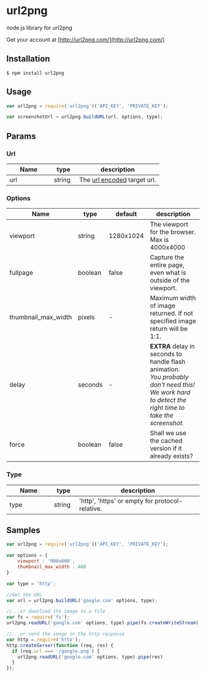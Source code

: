 url2png
=======

node.js library for url2png

Get your account at [http://url2png.com/](http://url2png.com/)

## Installation


```
$ npm install url2png
```


Usage
-----
```javascript
var url2png = require('url2png')('API_KEY', 'PRIVATE_KEY');

var screenshotUrl = url2png.buildURL(url, options, type);

```

## Params
### Url
<table>
  <thead>
    <tr>
      <th style="width: 100px;">Name</th>
      <th style="width: 50px;">type</th>
      <th>description</th>
    </tr>
  </thead>
  <tbody>
    <tr>
      <td>url</td>
      <td>string</td>
      <td>The <a href="https://www.google.com/search?q=urlencoded" target="_blank">url encoded</a> target url.</td>
    </tr>
  </tbody>
</table>

### Options
<table>
  <thead>
    <tr>
      <th style="width: 100px;">Name</th>
      <th style="width: 50px;">type</th>
      <th style="width: 50px;">default</th>
      <th>description</th>
    </tr>
  </thead>
  <tbody>
    <tr>
      <td>viewport</td>
      <td>string</td>
      <td>1280x1024</td>
      <td>The viewport for the browser. Max is 4000x4000</td>
    </tr>
    <tr>
      <td>fullpage</td>
      <td>boolean</td>
      <td>false</td>
      <td>Capture the entire page, even what is outside of the viewport.</td>
    </tr>
    <tr>
      <td>thumbnail_max_width</td>
      <td>pixels</td>
      <td>-</td>
      <td>Maximum width of image returned. If not specified image return will be 1:1.</td>
    </tr>
    <tr>
      <td>delay</td>
      <td>seconds</td>
      <td>-</td>
      <td><b>EXTRA</b> delay in seconds to handle flash animation.<br><i>You probably don't need this!<br>We work hard to detect the right time to take the screenshot.</i></td>
    </tr>
    <tr>
      <td>force</td>
      <td>boolean</td>
      <td>false</td>
      <td>Shall we use the cached version if it already exists?</td>
    </tr>
  </tbody>
</table>

### Type
<table>
  <thead>
    <tr>
      <th style="width: 100px;">Name</th>
      <th style="width: 50px;">type</th>
      <th>description</th>
    </tr>
  </thead>
  <tbody>
    <tr>
      <td>type</td>
      <td>string</td>
      <td>'http', 'https' or empty for protocol-relative.</td>
    </tr>
  </tbody>
</table>

## Samples
```javascript
var url2png = require('url2png')('API_KEY', 'PRIVATE_KEY');

var options = {
	viewport : '900x600',
	thumbnail_max_width : 400
}

var type = 'http';

//Get the URL
var url = url2png.buildURL('google.com' options, type);

//...or download the image to a file
var fs = require('fs');
url2png.readURL('google.com' options, type).pipe(fs.createWriteStream('google.png'));

//...or send the image in the http response
var http = require('http');
http.createServer(function (req, res) {
  if (req.url === '/google.png') {
    url2png.readURL('google.com' options, type).pipe(res)
  }
});

```